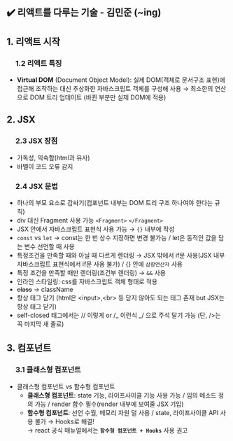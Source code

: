 ## ✔️ 리액트를 다루는 기술 - 김민준 (~ing)

## 1. 리액트 시작

### 　 1.2 리액트 특징

-  **Virtual DOM** (Document Object Model): 실제 DOM(객체로 문서구조 표현)에 접근해 조작하는 대신 추상화한 자바스크립트 객체를 구성해 사용 → 최소한의 연산으로 DOM 트리 업데이트 (바뀐 부분만 실제 DOM에 적용)
   <br>

## 2. JSX

### 　 2.3 JSX 장점

-  가독성, 익숙함(html과 유사)
-  바벨이 코드 오류 감지

### 　 2.4 JSX 문법

-  하나의 부모 요소로 감싸기(컴포넌트 내부는 DOM 트리 구조 하나여야 한다는 규칙)
-  div 대신 Fragment 사용 가능 `<Fragment>` `</Fragment>`
-  JSX 안에서 자바스크립트 표현식 사용 가능 → `{}` 내부에 작성
-  `const` vs `let` → const는 한 번 상수 지정하면 변경 불가능 / let은 동적인 값을 담는 변수 선언할 때 사용
-  특정조건을 만족할 때와 아닐 때 다르게 렌더링 → JSX 밖에서 if문 사용(JSX 내부 자바스크립트 표현식에서 if문 사용 불가) / {} 안에 `삼항연산자` 사용
-  특정 조건을 만족할 때만 렌더링(조건부 렌더링) → `&&` 사용
-  인라인 스타일링: css를 자바스크립트 객체 형태로 적용
-  ~~class~~ → className
-  항상 태그 닫기 (html은 \<input>,\<br> 등 닫지 않아도 되는 태그 존재 but JSX는 항상 태그 닫기)
-  self-closed 태그에서는 // 이렇게 or /_ 이런식 _/ 으로 주석 달기 가능 (단, />는 꼭 마지막 새 줄로)
   <br>

## 3. 컴포넌트

### 　 3.1 클래스형 컴포넌트

-  클래스형 컴포넌트 vs 함수형 컴포넌트
   -  **클래스형 컴포넌트**: state 기능, 라이프사이클 기능 사용 가능 / 임의 메소드 정의 가능 / render 함수 필수(render 내부에 보여줄 JSX 기입)
   -  **함수형 컴포넌트**: 선언 수월, 메모리 자원 덜 사용 / state, 라이프사이클 API 사용 불가 → Hooks로 해결! <br>
      → react 공식 매뉴얼에서는 **`함수형 컴포넌트 + Hooks`** 사용 권고
